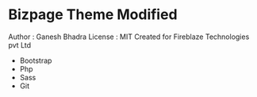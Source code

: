 # Bizpage Theme Modified
 Author : Ganesh Bhadra 
 License : MIT 
 Created for Fireblaze Technologies pvt Ltd  
- Bootstrap
- Php
- Sass
- Git
